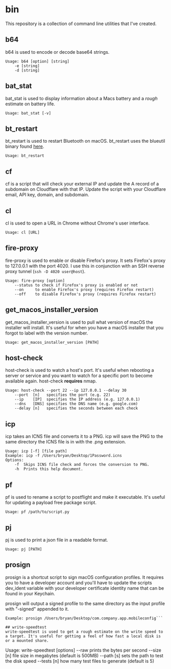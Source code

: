 # bin
This repository is a collection of command line utilities that I've created.

## b64
b64 is used to encode or decode base64 strings.

```
Usage: b64 [option] [string]
    -e [string]
    -d [string]
```

## bat\_stat
bat\_stat is used to display information about a Macs battery and a _rough_ estimate on battery life.

`Usage: bat_stat [-v]`

## bt\_restart
bt\_restart is used to restart Bluetooth on macOS. bt\_restart uses the blueutil binary found [here](https://github.com/toy/blueutil).

`Usage: bt_restart`

## cf
cf is a script that will check your external IP and update the A record of a subdomain on Cloudflare with that IP. Update the script with your Cloudflare email, API key, domain, and subdomain.

## cl
cl is used to open a URL in Chrome without Chrome's user interface.

`Usage: cl [URL]`

## fire-proxy
fire-proxy is used to enable or disable Firefox's proxy. It sets Firefox's proxy to 127.0.0.1 with the port 4020. I use this in conjunction with an SSH reverse proxy tunnel (`ssh -D 4020 user@host`).

```
Usage: fire-proxy [option]
	--status to check if Firefox's proxy is enabled or not
	--on     to enable Firefox's proxy (requires Firefox restart)
	--off    to disable Firefox's proxy (requires Firefox restart)
```

## get\_macos\_installer\_version
get\_macos\_installer\_version is used to pull what version of macOS the installer will install. It's useful for when you have a macOS installer that you forgot to label with the version number.

`Usage: get_macos_installer_version [PATH]`

## host-check
host-check is used to watch a host's port. It's useful when rebooting a server or service and you want to watch for a specific port to become available again. host-check **requires** nmap.

```
Usage: host-check --port 22 --ip 127.0.0.1 --delay 30
    --port  [n]   specifies the port (e.g. 22)
    --ip    [IP]  specifies the IP address (e.g. 127.0.0.1)
    --dns   [DNS] specifies the DNS name (e.g. google.com)
    --delay [n]   specifies the seconds between each check
```

## icp
icp takes an ICNS file and converts it to a PNG. icp will save the PNG to the same directory the ICNS file is in with the .png extension.

```
Usage: icp [-f] [file path]
Example: icp -f /Users/bryan/Desktop/1Password.icns
Options:
	-f	Skips ICNS file check and forces the conversion to PNG.
	-h	Prints this help document.
```

## pf
pf is used to rename a script to postflight and make it executable. It's useful for updating a payload free package script.

`Usage: pf /path/to/script.py`

## pj
pj is used to print a json file in a readable format.

`Usage: pj [PATH]`

## prosign
prosign is a shortcut script to sign macOS configuration profiles. It requires you to have a developer account and you'll have to update the scripts dev\_ident variable with your developer certificate identity name that can be found in your Keychain.

prosign will output a signed profile to the same directory as the input profile with "-signed" appended to it.

```Usage: prosign [file path]
Example: prosign /Users/bryan/Desktop/com.company.app.mobileconfig```

## write-speedtest
write-speedtest is used to get a rough estimate on the write speed to a target. It's useful for getting a feel of how fast a local disk is or a mounted share.

```
Usage: write-speedtest [options]
    --raw       prints the bytes per second
    --size  [n] file size in megabytes (default is 500MB)
    --path  [s] sets the path to test the disk speed
    --tests [n] how many test files to generate (default is 5)
```